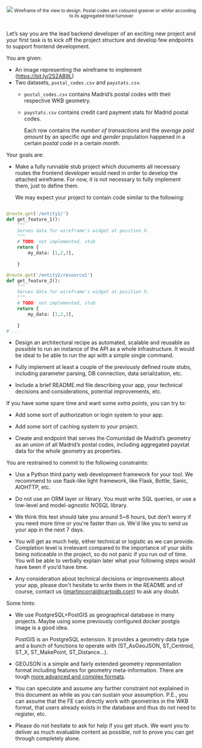 
<div align="center"><img src="https://gist.githubusercontent.com/ajaest/164cbf99777cc33463b20e3e2fce9313/raw/wireframe.png"/>
<small>Wireframe of the view to design. Postal codes are coloured greener or whiter according to its aggregated total turnover</small></div>
<br>

Let’s say you are the lead backend developer of an exciting new project and your first task is to kick off the project structure and develop few endpoints to support frontend development. 

You are given:

* An image representing the wireframe to implement (https://bit.ly/2S2AB9L)
* Two datasets, `postal_codes.csv` and `paystats.csv`. 
    * ``postal_codes.csv`` contains Madrid’s postal codes with their respective WKB geometry.
    * ``paystats.csv`` contains credit card payment stats for Madrid postal codes. 

        Each row contains the _number of transactions_ and the _average paid amount_ by an specific _age_ and _gender_ population happened in a certain _postal code_ in a certain _month_.

Your goals are:

* Make a fully runnable stub project which documents all necessary routes the frontend developer would need in order to develop the attached wireframe. For now, it is not necessary to fully implement them, just to define them.

    We may expect your project to contain code similar to the following:

```python

@route.get('/entity1/')
def get_feature_1():
    """
    Serves data for wireframe's widget at position X. 
    """
    # TODO: not implemented, stub
    return {
        my_data: [1,2,3],
        
    }

@route.get('/entity2/resource1')
def get_feature_2():
    """
    Serves data for wireframe's widget at position X. 
    """
    # TODO: not implemented, stub
    return {
        my_data: [1,2,3],
        
    }
# ...
```

* Design an architectural recipe as automated, scalable and reusable as possible to run an instance of the API as a whole infrastructure. It would be ideal to be able to run the api with a simple single command.

* Fully implement at least a couple of the previously defined route stubs, including parameter parsing, DB connection, data serialization, etc.

* Include a brief README.md file describing your app, your technical decisions and considerations, potential improvements, etc.

If you have some spare time and want some *extra points*, you can try to:

* Add some sort of authorization or login system to your app.

* Add some sort of caching system to your project.

* Create and endpoint that serves the Comunidad de Madrid’s geometry as an union of all Madrid’s postal codes, including aggregated paystat data for the whole geometry as properties.

You are restrained to commit to the following constraints:

* Use a Python third party web development framework for your tool. We recommend to use flask-like light framework, like Flask, Bottle, Sanic, AIOHTTP, etc.

* Do not use an ORM layer or library. You must write SQL queries, or use a low-level and model-agnostic NOSQL library.

* We think this test should take you around 5~6 hours, but don't worry if you need more time or you're faster than us. We'd like you to send us your app in the next 7 days.

* You will get as much help, either technical or logistic as we can provide. Completion level is irrelevant compared to the importance of your skills being noticeable in the project, so do not panic if you run out of time. You will be able to verbally explain later what your following steps would have been if you’d have time.

* Any consideration about technical decisions or improvements about your app, please don't hesitate to write them in the README and of course, contact us (jmartincorral@cartodb.com) to ask any doubt.

Some hints:

* We use PostgreSQL+PostGIS as geographical database in many projects. Maybe using some previously configured docker postgis image is a good idea.

   PostGIS is an PostgreSQL extension. It provides a geometry data type and a bunch of functions to operate with (ST_AsGeoJSON, ST_Centroid, ST_X, ST_MakePoint, ST_Distance…).

* GEOJSON is a simple and fairly extended geometry representation format including features for geometry meta-information. There are tough [more advanced and complex formats](https://gisgeography.com/gis-formats/).

* You can speculate and assume any further constraint not explained in this document as while as you can sustain your assumption. P.E., you can assume that the FE can directly work with geometries in the WKB format, that users already exists in the database and thus do not need to register, etc.

* Please do not hesitate to ask for help if you get stuck. We want you to deliver as much evaluable content as possible, not to prove you can get through completely alone.
